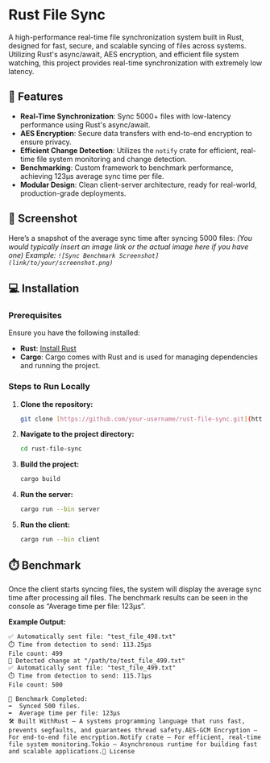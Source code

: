 # Rust File Sync

A high-performance real-time file synchronization system built in Rust, designed for fast, secure, and scalable syncing of files across systems. Utilizing Rust's async/await, AES encryption, and efficient file system watching, this project provides real-time synchronization with extremely low latency.

## 🚀 Features

* **Real-Time Synchronization**: Sync 5000+ files with low-latency performance using Rust's async/await.
* **AES Encryption**: Secure data transfers with end-to-end encryption to ensure privacy.
* **Efficient Change Detection**: Utilizes the `notify` crate for efficient, real-time file system monitoring and change detection.
* **Benchmarking**: Custom framework to benchmark performance, achieving 123µs average sync time per file.
* **Modular Design**: Clean client-server architecture, ready for real-world, production-grade deployments.

## 📸 Screenshot

Here’s a snapshot of the average sync time after syncing 5000 files:
*(You would typically insert an image link or the actual image here if you have one)*
*Example: `![Sync Benchmark Screenshot](link/to/your/screenshot.png)`*

## 💻 Installation

### Prerequisites

Ensure you have the following installed:

* **Rust**: [Install Rust](https://www.rust-lang.org/tools/install)
* **Cargo**: Cargo comes with Rust and is used for managing dependencies and running the project.

### Steps to Run Locally

1.  **Clone the repository:**
    ```bash
    git clone [https://github.com/your-username/rust-file-sync.git](https://github.com/your-username/rust-file-sync.git)
    ```
2.  **Navigate to the project directory:**
    ```bash
    cd rust-file-sync
    ```
3.  **Build the project:**
    ```bash
    cargo build
    ```
4.  **Run the server:**
    ```bash
    cargo run --bin server
    ```
5.  **Run the client:**
    ```bash
    cargo run --bin client
    ```

## ⏱️ Benchmark

Once the client starts syncing files, the system will display the average sync time after processing all files. The benchmark results can be seen in the console as “Average time per file: 123µs”.

**Example Output:**

```text
✅ Automatically sent file: "test_file_498.txt"
⏱️ Time from detection to send: 113.25µs
File count: 499
📂 Detected change at "/path/to/test_file_499.txt"
✅ Automatically sent file: "test_file_499.txt"
⏱️ Time from detection to send: 115.71µs
File count: 500

🏁 Benchmark Completed:
➡️  Synced 500 files.
➡️  Average time per file: 123µs
🛠️ Built WithRust – A systems programming language that runs fast, prevents segfaults, and guarantees thread safety.AES-GCM Encryption – For end-to-end file encryption.Notify crate – For efficient, real-time file system monitoring.Tokio – Asynchronous runtime for building fast and scalable applications.📄 License
